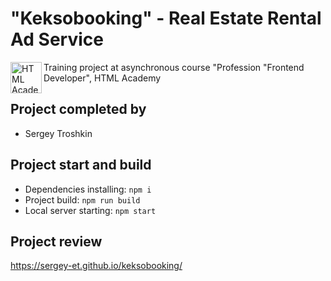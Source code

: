 # "Keksobooking" - Real Estate Rental Ad Service

<img align="left" width="50" height="50" alt="HTML Academy" src="https://up.htmlacademy.ru/static/img/intensive/javascript/logo-for-github-2.png">

Training project at asynchronous course "Profession "Frontend Developer", HTML Academy

## Project completed by

* Sergey Troshkin

## Project start and build

* Dependencies installing: `npm i`
* Project build: `npm run build`
* Local server starting: `npm start`

## Project review

https://sergey-et.github.io/keksobooking/
